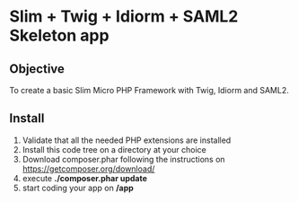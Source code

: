 # Slim + Twig + Idiorm + SAML2 Skeleton app
## Objective
To create a basic Slim Micro PHP Framework with Twig, Idiorm and SAML2.
## Install
1. Validate that all the needed PHP extensions are installed
1. Install this code tree on a directory at your choice
1. Download composer.phar following the instructions on https://getcomposer.org/download/
1. execute **./composer.phar update**
1. start coding your app on **/app**
